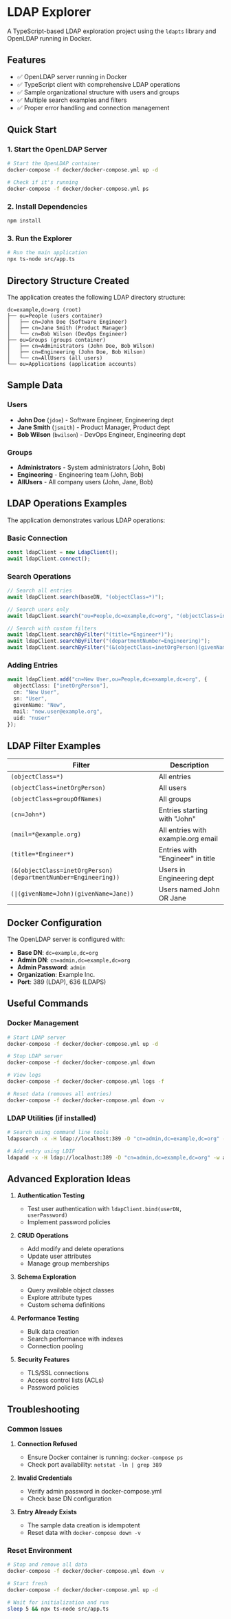 # LDAP Explorer

A TypeScript-based LDAP exploration project using the `ldapts` library and OpenLDAP running in Docker.

## Features

- ✅ OpenLDAP server running in Docker
- ✅ TypeScript client with comprehensive LDAP operations
- ✅ Sample organizational structure with users and groups
- ✅ Multiple search examples and filters
- ✅ Proper error handling and connection management

## Quick Start

### 1. Start the OpenLDAP Server

```bash
# Start the OpenLDAP container
docker-compose -f docker/docker-compose.yml up -d

# Check if it's running
docker-compose -f docker/docker-compose.yml ps
```

### 2. Install Dependencies

```bash
npm install
```

### 3. Run the Explorer

```bash
# Run the main application
npx ts-node src/app.ts
```

## Directory Structure Created

The application creates the following LDAP directory structure:

```
dc=example,dc=org (root)
├── ou=People (users container)
│   ├── cn=John Doe (Software Engineer)
│   ├── cn=Jane Smith (Product Manager)
│   └── cn=Bob Wilson (DevOps Engineer)
├── ou=Groups (groups container)
│   ├── cn=Administrators (John Doe, Bob Wilson)
│   ├── cn=Engineering (John Doe, Bob Wilson)
│   └── cn=AllUsers (all users)
└── ou=Applications (application accounts)
```

## Sample Data

### Users
- **John Doe** (`jdoe`) - Software Engineer, Engineering dept
- **Jane Smith** (`jsmith`) - Product Manager, Product dept  
- **Bob Wilson** (`bwilson`) - DevOps Engineer, Engineering dept

### Groups
- **Administrators** - System administrators (John, Bob)
- **Engineering** - Engineering team (John, Bob)
- **AllUsers** - All company users (John, Jane, Bob)

## LDAP Operations Examples

The application demonstrates various LDAP operations:

### Basic Connection
```typescript
const ldapClient = new LdapClient();
await ldapClient.connect();
```

### Search Operations
```typescript
// Search all entries
await ldapClient.search(baseDN, "(objectClass=*)");

// Search users only
await ldapClient.search("ou=People,dc=example,dc=org", "(objectClass=inetOrgPerson)");

// Search with custom filters
await ldapClient.searchByFilter("(title=*Engineer*)");
await ldapClient.searchByFilter("(departmentNumber=Engineering)");
await ldapClient.searchByFilter("(&(objectClass=inetOrgPerson)(givenName=J*))");
```

### Adding Entries
```typescript
await ldapClient.add("cn=New User,ou=People,dc=example,dc=org", {
  objectClass: ["inetOrgPerson"],
  cn: "New User",
  sn: "User",
  givenName: "New",
  mail: "new.user@example.org",
  uid: "nuser"
});
```

## LDAP Filter Examples

| Filter | Description |
|--------|-------------|
| `(objectClass=*)` | All entries |
| `(objectClass=inetOrgPerson)` | All users |
| `(objectClass=groupOfNames)` | All groups |
| `(cn=John*)` | Entries starting with "John" |
| `(mail=*@example.org)` | All entries with example.org email |
| `(title=*Engineer*)` | Entries with "Engineer" in title |
| `(&(objectClass=inetOrgPerson)(departmentNumber=Engineering))` | Users in Engineering dept |
| `(\|(givenName=John)(givenName=Jane))` | Users named John OR Jane |

## Docker Configuration

The OpenLDAP server is configured with:
- **Base DN**: `dc=example,dc=org`
- **Admin DN**: `cn=admin,dc=example,dc=org`
- **Admin Password**: `admin`
- **Organization**: Example Inc.
- **Port**: 389 (LDAP), 636 (LDAPS)

## Useful Commands

### Docker Management
```bash
# Start LDAP server
docker-compose -f docker/docker-compose.yml up -d

# Stop LDAP server
docker-compose -f docker/docker-compose.yml down

# View logs
docker-compose -f docker/docker-compose.yml logs -f

# Reset data (removes all entries)
docker-compose -f docker/docker-compose.yml down -v
```

### LDAP Utilities (if installed)
```bash
# Search using command line tools
ldapsearch -x -H ldap://localhost:389 -D "cn=admin,dc=example,dc=org" -w admin -b "dc=example,dc=org"

# Add entry using LDIF
ldapadd -x -H ldap://localhost:389 -D "cn=admin,dc=example,dc=org" -w admin -f sample.ldif
```

## Advanced Exploration Ideas

1. **Authentication Testing**
   - Test user authentication with `ldapClient.bind(userDN, userPassword)`
   - Implement password policies

2. **CRUD Operations**
   - Add modify and delete operations
   - Update user attributes
   - Manage group memberships

3. **Schema Exploration**
   - Query available object classes
   - Explore attribute types
   - Custom schema definitions

4. **Performance Testing**
   - Bulk data creation
   - Search performance with indexes
   - Connection pooling

5. **Security Features**
   - TLS/SSL connections
   - Access control lists (ACLs)
   - Password policies

## Troubleshooting

### Common Issues

1. **Connection Refused**
   - Ensure Docker container is running: `docker-compose ps`
   - Check port availability: `netstat -ln | grep 389`

2. **Invalid Credentials**
   - Verify admin password in docker-compose.yml
   - Check base DN configuration

3. **Entry Already Exists**
   - The sample data creation is idempotent
   - Reset data with `docker-compose down -v`

### Reset Environment
```bash
# Stop and remove all data
docker-compose -f docker/docker-compose.yml down -v

# Start fresh
docker-compose -f docker/docker-compose.yml up -d

# Wait for initialization and run
sleep 5 && npx ts-node src/app.ts
```